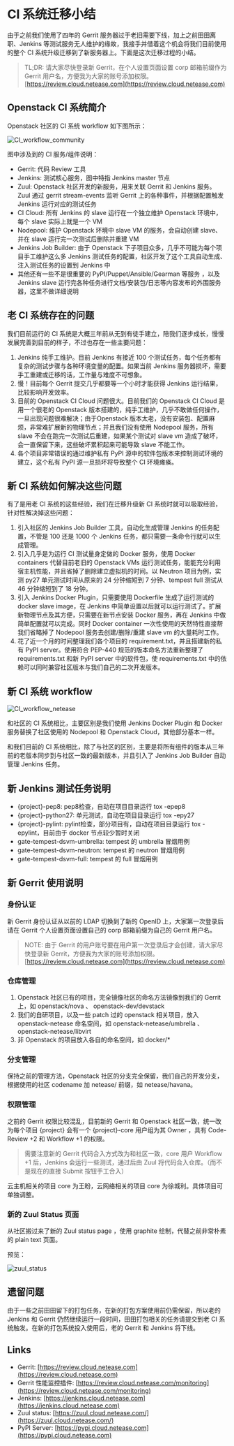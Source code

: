 # CI 系统迁移小结

由于之前我们使用了四年的 Gerrit 服务器过于老旧需要下线，加上之前田田离职、Jenkins 等测试服务无人维护的缘故，我接手并借着这个机会将我们目前使用的整个 CI 系统升级迁移到了新服务器上。下面是这次迁移过程的小结。

> TL;DR: 请大家尽快登录新 Gerrit，在个人设置页面设置 corp 邮箱前缀作为 Gerrit 用户名，方便我为大家的账号添加权限。
> [https://review.cloud.netease.com](https://review.cloud.netease.com)


## Openstack CI 系统简介

Openstack 社区的 CI 系统 workflow 如下图所示：

![CI_workflow_community](CI_workflow_community.png)

图中涉及到的 CI 服务/组件说明：

* Gerrit: 代码 Review 工具
* Jenkins: 测试核心服务，图中特指 Jenkins master 节点
* Zuul: Openstack 社区开发的新服务，用来关联 Gerrit 和 Jenkins 服务。Zuul 通过 gerrit stream-events 监听 Gerrit 上的各种事件，并根据配置触发 Jenkins 运行对应的测试任务
* CI Cloud: 所有 Jenkins 的 slave 运行在一个独立维护 Openstack 环境中，每个 slave 实际上就是一个 VM
* Nodepool: 维护 Openstack 环境中 slave VM 的服务，会自动创建 slave、并在 slave 运行完一次测试后删除并重建 VM
* Jenkins Job Builder: 由于 Openstack 下子项目众多，几乎不可能为每个项目手工维护这么多 Jenkins 测试任务的配置，社区开发了这个工具自动生成、注入测试任务的设置到 Jenkins 中
* 其他还有一些不是很重要的 PyPI/Puppet/Ansible/Gearman 等服务 ，以及 Jenkins slave 运行完各种任务进行文档/安装包/日志等内容发布的外围服务器，这里不做详细说明


## 老 CI 系统存在的问题

我们目前运行的 CI 系统是大概三年前从无到有徒手建立，陪我们逐步成长，慢慢发展完善到目前的样子，不过也存在一些主要问题：

1. Jenkins 纯手工维护。目前 Jenkins 有接近 100 个测试任务，每个任务都有复杂的测试步骤与各种环境变量的配置。如果当前 Jenkins 服务器损坏，需要手工重建或迁移的话，工作量与难度不可想象。
2. 慢！目前每个 Gerrit 提交几乎都要等一个小时才能获得 Jenkins 运行结果，比较影响开发效率。
3. 目前的 Openstack CI Cloud 问题很大。目前我们的 Openstack CI Cloud 是用一个很老的 Openstack 版本搭建的，纯手工维护，几乎不敢做任何操作，一旦出现问题很难解决；由于Openstack 版本太老，没有安装包、配置麻烦，非常难扩展新的物理节点；并且我们没有使用 Nodepool 服务，所有 slave 不会在跑完一次测试后重建，如果某个测试对 slave vm 造成了破坏，会一直保留下来，这些破坏累积起来可能导致 slave 不能工作。
4. 各个项目非常错误的通过维护私有 PyPI 源中的软件包版本来控制测试环境的建立，这个私有 PyPI 源一旦损坏将导致整个 CI 环境瘫痪。


## 新 CI 系统如何解决这些问题

有了是用老 CI 系统的这些经验，我们在迁移升级新 CI 系统时就可以吸取经验，针对性解决掉这些问题：

1. 引入社区的 Jenkins Job Builder 工具，自动化生成管理 Jenkins 的任务配置，不管是 100 还是 1000 个 Jenkins 任务，都只需要一条命令行就可以生成管理。
2. 引入几乎是为运行 CI 测试量身定做的 Docker 服务，使用 Docker containers 代替目前老旧的 Openstack VMs 运行测试任务，能能充分利用宿主机性能，并且省掉了删除建立虚拟机的时间。以 Neutron 项目为例，实测 py27 单元测试时间从原来的 24 分钟缩短到 7 分钟、tempest full 测试从 46 分钟缩短到了 18 分钟。
3. 引入 Jenkins Docker Plugin，只需要使用 Dockerfile 生成了运行测试的 docker slave image，在 Jenkins 中简单设置以后就可以运行测试了。扩展新物理节点及其方便，只需要在新节点安装 Docker 服务，再在 Jenkins 中做简单配置就可以完成。同时 Docker container 一次性使用的天然特性直接帮我们省略掉了 Nodepool 服务去创建/删除/重建 slave vm 的大量耗时工作。
4. 花了近一个月的时间整理我们各个项目的 requirement.txt，并且搭建新的私有 PyPI server。使用符合 PEP-440 规范的版本命名方法重新整理了 requirements.txt 和新 PyPI server 中的软件包，使 requirements.txt 中的依赖可以同时兼容社区版本与我们自己的二次开发版本。


## 新 CI 系统 workflow

![CI_workflow_netease](CI_workflow_netease.png)

和社区的 CI 系统相比，主要区别是我们使用 Jenkins Docker Plugin 和 Docker 服务替换了社区使用的 Nodepool 和 Openstack Cloud，其他部分基本一样。

和我们目前的 CI 系统相比，除了与社区的区别，主要是将所有组件的版本从三年前的老版本同步到与社区一致的最新版本，并且引入了 Jenkins Job Builder 自动管理 Jenkins 任务。

## 新 Jenkins 测试任务说明

* {project}-pep8: pep8检查，自动在项目目录运行 tox -epep8
* {project}-python27: 单元测试，自动在项目目录运行 tox -epy27
* {project}-pylint: pylint检查，部分项目有，自动在项目目录运行 tox -epylint，目前由于 docker 节点较少暂时关闭
* gate-tempest-dsvm-umbrella: tempest 的 umbrella 冒烟用例
* gate-tempest-dsvm-neutron: tempest 的 neutron 冒烟用例
* gate-tempest-dsvm-full: tempest 的 full 冒烟用例

## 新 Gerrit 使用说明

### 身份认证

新 Gerrit 身份认证从以前的 LDAP 切换到了新的 OpenID 上，大家第一次登录后请在 Gerrit 个人设置页面设置自己的 corp 邮箱前缀为自己的 Gerrit 用户名。

> NOTE: 由于 Gerrit 的用户账号要在用户第一次登录后才会创建，请大家尽快登录新 Gerrit，方便我为大家的账号添加权限。
> [https://review.cloud.netease.com](https://review.cloud.netease.com)

### 仓库管理

1. Openstack 社区已有的项目，完全镜像社区的命名方法镜像到我们的 Gerrit 上，如 openstack/nova 、 openstack-dev/devstack
2. 我们的自研项目，以及一些 patch 过的 openstack 相关项目，放入 openstack-netease 命名空间，如 openstack-netease/umbrella 、 openstack-netease/libvirt
3. 非 Openstack 的项目放入各自的命名空间，如 docker/* 

### 分支管理

保持之前的管理方法，Openstack 社区的分支完全保留，我们自己的开发分支，根据使用的社区 codename 加 netease/ 前缀，如 netease/havana。

### 权限管理

之前的 Gerrit 权限比较混乱，目前新的 Gerrit 和 Openstack 社区一致，统一改为每个项目 {project} 会有一个 {project}-core 用户组为其 Owner ，具有 Code-Review +2 和 Workflow +1 的权限。

> 需要注意新的 Gerrit 代码合入方式改为和社区一致，core 用户 Workflow +1 后，Jenkins 会运行一些测试，通过后由 Zuul 将代码合入仓库。（而不是现在的直接 Submit 按钮手工合入）

云主机相关的项目 core 为王盼，云网络相关的项目 core 为徐城利。具体项目可单独调整。

### 新的 Zuul Status 页面

从社区搬过来了新的 Zuul status page ，使用 graphite 绘制，代替之前非常朴素的 plain text 页面。

预览：

![zuul_status](zuul_status.png)


## 遗留问题

由于一些之前田田留下的打包任务，在新的打包方案使用前仍需保留，所以老的 Jenkins 和 Gerrit 仍然继续运行一段时间，田田打包相关的任务请提交到老 CI 系统触发。在新的打包系统投入使用后，老的 Gerrit 和 Jenkins 将下线。

## Links

* Gerrit: 
[https://review.cloud.netease.com](https://review.cloud.netease.com)
* Gerrit 性能监控插件: [https://review.cloud.netease.com/monitoring](https://review.cloud.netease.com/monitoring) 
* Jenkins: [https://jenkins.cloud.netease.com](https://jenkins.cloud.netease.com)
* Zuul status: [https://zuul.cloud.netease.com/](https://zuul.cloud.netease.com/)
* PyPI Server: [https://pypi.cloud.netease.com](https://pypi.cloud.netease.com)